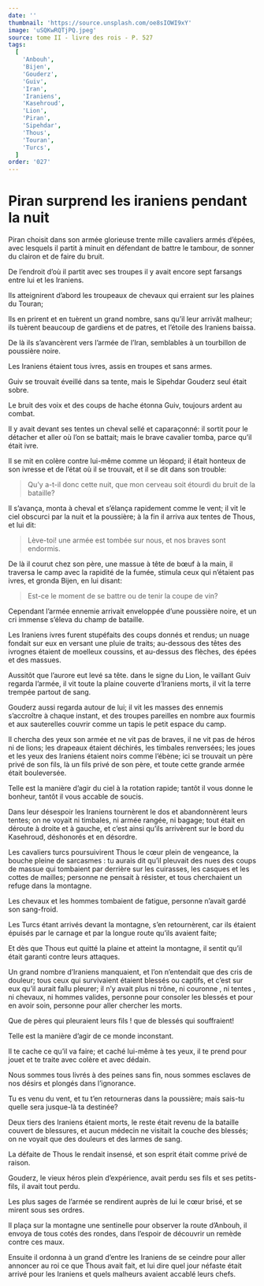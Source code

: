 ```yaml
---
date: ''
thumbnail: 'https://source.unsplash.com/oe8sIOWI9xY'
image: 'uSQKwRQTjPQ.jpeg'
source: tome II - livre des rois - P. 527
tags:
  [
    'Anbouh',
    'Bijen',
    'Gouderz',
    'Guiv',
    'Iran',
    'Iraniens',
    'Kasehroud',
    'Lion',
    'Piran',
    'Sipehdar',
    'Thous',
    'Touran',
    'Turcs',
  ]
order: '027'
---
```


# Piran surprend les iraniens pendant la nuit

Piran choisit dans son armée glorieuse trente mille cavaliers armés d’épées, avec lesquels il partit à minuit en défendant de battre le tambour, de sonner du clairon et de faire du bruit.

De l’endroit d’où il partit avec ses troupes il y avait encore sept farsangs entre lui et les Iraniens.

Ils atteignirent d’abord les troupeaux de chevaux qui erraient sur les plaines du Touran;

Ils en prirent et en tuèrent un grand nombre, sans qu’il leur arrivât malheur; ils tuèrent beaucoup de gardiens et de patres, et l’étoile des Iraniens baissa.

De là ils s’avancèrent vers l’armée de l’Iran, semblables à un tourbillon de poussière noire.

Les Iraniens étaient tous ivres, assis en troupes et sans armes.

Guiv se trouvait éveillé dans sa tente, mais le Sipehdar Gouderz seul était sobre.

Le bruit des voix et des coups de hache étonna Guiv, toujours ardent au combat.

Il y avait devant ses tentes un cheval sellé et caparaçonné: il sortit pour le détacher et aller où l’on se battait; mais le brave cavalier tomba, parce qu’il était ivre.

Il se mit en colère contre lui-même comme un léopard; il était honteux de son ivresse et de l’état où il se trouvait, et il se dit dans son trouble:

> Qu’y a-t-il donc cette nuit, que mon cerveau soit étourdi du bruit de la bataille?

Il s’avança, monta à cheval et s’élança rapidement comme le vent; il vit le ciel obscurci par la nuit et la poussière; à la fin il arriva aux tentes de Thous, et lui dit:

> Lève-toi! une armée est tombée sur nous, et nos braves sont endormis.

De là il courut chez son père, une massue à tête de bœuf à la main, il traversa le camp avec la rapidité de la fumée, stimula ceux qui n’étaient pas ivres, et gronda Bijen, en lui disant:

> Est-ce le moment de se battre ou de tenir la coupe de vin?

Cependant l’armée ennemie arrivait enveloppée d’une poussière noire, et un cri immense s’éleva du champ de bataille.

Les Iraniens ivres furent stupéfaits des coups donnés et rendus; un nuage fondait sur eux en versant une pluie de traits; au-dessous des têtes des ivrognes étaient de moelleux coussins, et au-dessus des flèches, des épées et des massues.

Aussitôt que l’aurore eut levé sa tête. dans le signe du Lion, le vaillant Guiv regarda l’armée, il vit toute la plaine couverte d’Iraniens morts, il vit la terre trempée partout de sang.

Gouderz aussi regarda autour de lui; il vit les masses des ennemis s’accroître à chaque instant, et des troupes pareilles en nombre aux fourmis et aux sauterelles couvrir comme un tapis le petit espace du camp.

Il chercha des yeux son armée et ne vit pas de braves, il ne vit pas de héros ni de lions; les drapeaux étaient déchirés, les timbales renversées; les joues et les yeux des Iraniens étaient noirs comme l’ébène; ici se trouvait un père privé de son fils, là un fils privé de son père, et toute cette grande armée était bouleversée.

Telle est la manière d’agir du ciel à la rotation rapide; tantôt il vous donne le bonheur, tantôt il vous accable de soucis.

Dans leur désespoir les Iraniens tournèrent le dos et abandonnèrent leurs tentes; on ne voyait ni timbales, ni armée rangée, ni bagage; tout était en déroute à droite et à gauche, et c’est ainsi qu’ils arrivèrent sur le bord du Kasehroud, déshonorés et en désordre.

Les cavaliers turcs poursuivirent Thous le cœur plein de vengeance, la bouche pleine de sarcasmes : tu aurais dit qu’il pleuvait des nues des coups de massue qui tombaient par derrière sur les cuirasses, les casques et les cottes de mailles; personne ne pensait à résister, et tous cherchaient un refuge dans la montagne.

Les chevaux et les hommes tombaient de fatigue, personne n’avait gardé son sang-froid.

Les Turcs étant arrivés devant la montagne, s’en retournèrent, car ils étaient épuisés par le carnage et par la longue route qu’ils avaient faite;

Et dès que Thous eut quitté la plaine et atteint la montagne, il sentit qu’il était garanti contre leurs attaques.

Un grand nombre d’Iraniens manquaient, et l’on n’entendait que des cris de douleur; tous ceux qui survivaient étaient blessés ou captifs, et c’est sur eux qu’il aurait fallu pleurer; il n’y avait plus ni trône, ni couronne , ni tentes , ni chevaux, ni hommes valides, personne pour consoler les blessés et pour en avoir soin, personne pour aller chercher les morts.

Que de pères qui pleuraient leurs fils ! que de blessés qui souffraient!

Telle est la manière d’agir de ce monde inconstant.

Il te cache ce qu’il va faire; et caché lui-même à tes yeux, il te prend pour jouet et te traite avec colère et avec dédain.

Nous sommes tous livrés à des peines sans fin, nous sommes esclaves de nos désirs et plongés dans l’ignorance.

Tu es venu du vent, et tu t’en retourneras dans la poussière; mais sais-tu quelle sera jusque-là ta destinée?

Deux tiers des Iraniens étaient morts, le reste était revenu de la bataille couvert de blessures, et aucun médecin ne visitait la couche des blessés; on
ne voyait que des douleurs et des larmes de sang.

La défaite de Thous le rendait insensé, et son esprit était comme privé de raison.

Gouderz, le vieux héros plein d’expérience, avait perdu ses fils et ses petits-fils, il avait tout perdu.

Les plus sages de l’armée se rendirent auprès de lui le cœur brisé, et se mirent sous ses ordres.

Il plaça sur la montagne une sentinelle pour observer la route d’Anbouh, il envoya de tous cotés des rondes, dans l’espoir de découvrir un remède contre ces maux.

Ensuite il ordonna à un grand d’entre les Iraniens de se ceindre pour aller annoncer au roi ce que Thous avait fait, et lui dire quel jour néfaste était arrivé pour les Iraniens et quels malheurs avaient accablé leurs chefs.
